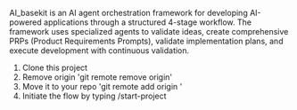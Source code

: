 AI_basekit is an AI agent orchestration framework for developing AI-powered applications through a structured 4-stage workflow. The framework uses specialized agents to validate ideas, create comprehensive PRPs (Product Requirements Prompts), validate implementation plans, and execute development with continuous validation.

1. Clone this project
2. Remove origin 'git remote remove origin'
3. Move it to your repo 'git remote add origin <your-new-repo-url>'
4. Initiate the flow by typing /start-project
